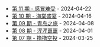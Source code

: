 * [第 11 期 - 感冒难受](https://thatdog.cn/posts/11-感冒难受) - 2024-04-22
* [第 10 期 - 海棠盛宴](https://thatdog.cn/posts/10-海棠盛宴) - 2024-04-16
* [第 09 期 - 青岛之旅](https://thatdog.cn/posts/09-青岛之旅) - 2024-04-08
* [第 08 期 - 浑浑噩噩](https://thatdog.cn/posts/08-浑浑噩噩) - 2024-04-01
* [第 07 期 - 撸撸空投](https://thatdog.cn/posts/07-撸撸空投) - 2024-03-25
